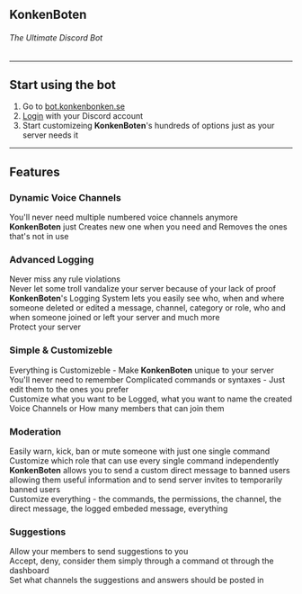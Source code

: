 ## **KonkenBoten**
###### The Ultimate Discord Bot

---

## **Start using the bot**

1. Go to [bot.konkenbonken.se](https://bot.konkenbonken.se/)
1. [Login](https://bot.konkenbonken.se/oauth) with your Discord account
1. Start customizeing **KonkenBoten**'s hundreds of options just as your server needs it

---

## **Features**

### Dynamic Voice Channels

You'll never need multiple numbered voice channels anymore </br>
**KonkenBoten** just Creates new one when you need and Removes the ones that's not in use

### Advanced Logging

Never miss any rule violations </br>
Never let some troll vandalize your server because of your lack of proof </br>
**KonkenBoten**'s Logging System lets you easily see who, when and where someone deleted or edited a message, channel, category or role, who and when someone joined or left your server and much more </br>
Protect your server </br>

### Simple & Customizeble

Everything is Customizeble - Make **KonkenBoten** unique to your server </br>
You'll never need to remember Complicated commands or syntaxes - Just edit them to the ones you prefer </br>
Customize what you want to be Logged, what you want to name the created Voice Channels or How many members that can join them </br>

### Moderation

Easily warn, kick, ban or mute someone with just one single command </br>
Customize which role that can use every single command independently </br>
**KonkenBoten** allows you to send a custom direct message to banned users allowing them useful information and to send server invites to temporarily banned users </br>
Customize everything - the commands, the permissions, the channel, the direct message, the logged embeded message, everything </br>

### Suggestions

Allow your members to send suggestions to you </br>
Accept, deny, consider them simply through a command ot through the dashboard </br>
Set what channels the suggestions and answers should be posted in </br>
